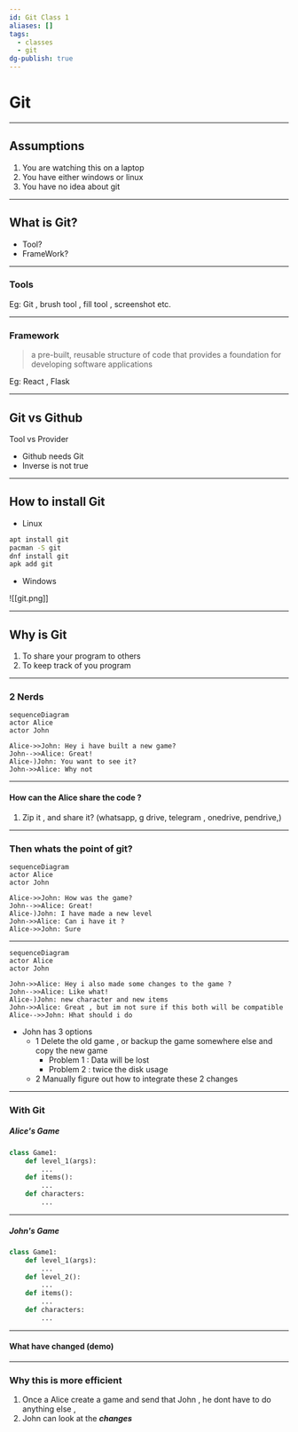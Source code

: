 ```yaml
---
id: Git Class 1
aliases: []
tags:
  - classes
  - git
dg-publish: true
---
```

# Git

---

## Assumptions

1. You are watching this on a laptop
2. You have either windows or linux
3. You have no idea about git

---

## What is Git?

- Tool?
- FrameWork?

---

### Tools

Eg: Git , brush tool , fill tool , screenshot etc.

---

### Framework

> a pre-built, reusable structure of code that provides a foundation for developing software applications

Eg: React , Flask

---

## Git vs Github

Tool vs Provider

- Github needs Git
- Inverse is not true

---

## How to install Git

- Linux

```bash
apt install git
pacman -S git
dnf install git
apk add git

```

- Windows

![[git.png]]

---

## Why is Git

1. To share your program to others
2. To keep track of you program

---

### 2 Nerds

```mermaid
sequenceDiagram
actor Alice
actor John

Alice->>John: Hey i have built a new game?
John-->>Alice: Great!
Alice-)John: You want to see it?
John->>Alice: Why not

```

---

#### How can the Alice share the code ?

1. Zip it , and share it?
   (whatsapp, g drive, telegram , onedrive, pendrive,)

---

### Then whats the point of git?

```mermaid
sequenceDiagram
actor Alice
actor John

Alice->>John: How was the game?
John-->>Alice: Great!
Alice-)John: I have made a new level
John->>Alice: Can i have it ?
Alice->>John: Sure

```

---

```mermaid
sequenceDiagram
actor Alice
actor John

John->>Alice: Hey i also made some changes to the game ?
John-->>Alice: Like what!
Alice-)John: new character and new items
John->>Alice: Great , but im not sure if this both will be compatible
Alice-->>John: Hhat should i do

```

- John has 3 options
  - 1 Delete the old game , or backup the game somewhere else and copy the new game
    - Problem 1 : Data will be lost
    - Problem 2 : twice the disk usage
  - 2 Manually figure out how to integrate these 2 changes

---

### With Git

##### Alice's Game

```python
class Game1:
	def level_1(args):
		...
	def items():
		...
	def characters:
		...

```

---

##### John's Game

```python
class Game1:
	def level_1(args):
		...
	def level_2():
		...
	def items():
		...
	def characters:
		...

```

---

#### What have changed (demo)

---

### Why this is more efficient

1. Once a Alice create a game and send that John , he dont have to do anything else ,
2. John can look at the **_changes_**
